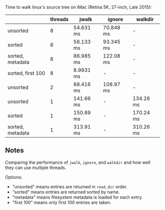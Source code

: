 Time to walk linux's source tree on iMac (Retina 5K, 27-inch, Late 2015):

|                    | threads  | jwalk      | ignore     | walkdir      |
|--------------------|----------|------------|------------|--------------|
| unsorted           | 8        | 54.631 ms  | 70.848 ms  | -            |
| sorted             | 8        | 56.133 ms  | 93.345 ms  | -            |
| sorted, metadata   | 8        | 86.985 ms  | 122.08 ms  | -            |
| sorted, first 100  | 8        | 8.9931 ms  | -          | -            |
| unsorted           | 2        | 88.416 ms  | 108.97 ms  | -            |
| unsorted           | 1        | 141.66 ms  | -          | 134.28 ms    |
| sorted             | 1        | 150.89 ms  | -          | 170.24 ms    |
| sorted, metadata   | 1        | 313.91 ms  | -          | 310.26 ms    |

## Notes

Comparing the performance of `jwalk`, `ignore`, and `walkdir` and how well they
can use multiple threads.

Options:

- "unsorted" means entries are returned in `read_dir` order.
- "sorted" means entries are returned sorted by name.
- "metadata" means filesystem metadata is loaded for each entry.
- "first 100" means only first 100 entries are taken.